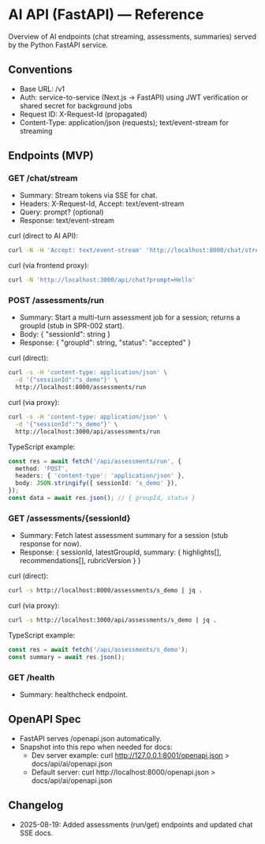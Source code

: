 # AI API (FastAPI) — Reference

Overview of AI endpoints (chat streaming, assessments, summaries) served by the Python FastAPI service.

## Conventions
- Base URL: /v1
- Auth: service-to-service (Next.js → FastAPI) using JWT verification or shared secret for background jobs
- Request ID: X-Request-Id (propagated)
- Content-Type: application/json (requests); text/event-stream for streaming

## Endpoints (MVP)

### GET /chat/stream
- Summary: Stream tokens via SSE for chat.
- Headers: X-Request-Id, Accept: text/event-stream
- Query: prompt? (optional)
- Response: text/event-stream

curl (direct to AI API):
```bash
curl -N -H 'Accept: text/event-stream' 'http://localhost:8000/chat/stream?prompt=Hello'
```

curl (via frontend proxy):
```bash
curl -N 'http://localhost:3000/api/chat?prompt=Hello'
```

### POST /assessments/run
- Summary: Start a multi-turn assessment job for a session; returns a groupId (stub in SPR-002 start).
- Body: { "sessionId": string }
- Response: { "groupId": string, "status": "accepted" }

curl (direct):
```bash
curl -s -H 'content-type: application/json' \
  -d '{"sessionId":"s_demo"}' \
  http://localhost:8000/assessments/run
```

curl (via proxy):
```bash
curl -s -H 'content-type: application/json' \
  -d '{"sessionId":"s_demo"}' \
  http://localhost:3000/api/assessments/run
```

TypeScript example:
```ts
const res = await fetch('/api/assessments/run', {
  method: 'POST',
  headers: { 'content-type': 'application/json' },
  body: JSON.stringify({ sessionId: 's_demo' }),
});
const data = await res.json(); // { groupId, status }
```

### GET /assessments/{sessionId}
- Summary: Fetch latest assessment summary for a session (stub response for now).
- Response: { sessionId, latestGroupId, summary: { highlights[], recommendations[], rubricVersion } }

curl (direct):
```bash
curl -s http://localhost:8000/assessments/s_demo | jq .
```

curl (via proxy):
```bash
curl -s http://localhost:3000/api/assessments/s_demo | jq .
```

TypeScript example:
```ts
const res = await fetch('/api/assessments/s_demo');
const summary = await res.json();
```

### GET /health
- Summary: healthcheck endpoint.

## OpenAPI Spec
- FastAPI serves /openapi.json automatically.
- Snapshot into this repo when needed for docs:
  - Dev server example: curl http://127.0.0.1:8001/openapi.json > docs/api/ai/openapi.json
  - Default server: curl http://localhost:8000/openapi.json > docs/api/ai/openapi.json

## Changelog
- 2025-08-19: Added assessments (run/get) endpoints and updated chat SSE docs.
